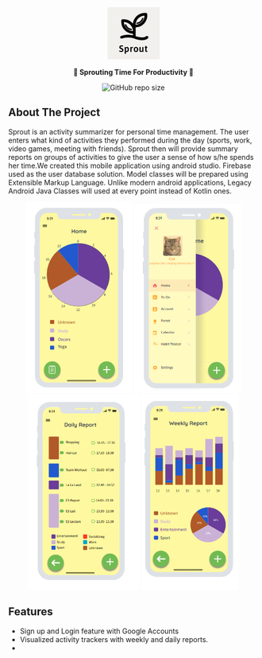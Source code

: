 <p align="center">
  <img src="/app/ReadmePictures/Signin.png">
  <p align="center">
    <strong>🌱 Sprouting Time For Productivity 🌱 </strong>
    <p align="center">
    <img alt="GitHub repo size" src="https://img.shields.io/github/repo-size/ErenOzen/Sprout?logo=Github&style=flat-square">
    </p>
   </p>
</p>



## About The Project

Sprout is an activity summarizer for personal time management. The user enters what kind
of activities they performed during the day (sports, work, video games, meeting with friends). Sprout
then will provide summary reports on groups of activities to give the user a sense of how s/he spends
her time.We created this mobile application using android studio. Firebase used as the
user database solution. Model classes will be prepared using Extensible Markup Language. Unlike modern
android applications, Legacy Android Java Classes will used at every point instead of Kotlin ones.

<p align="center">
  <img src="/app/ReadmePictures/Home.png" width="216" height="384">
  <img src="/app/ReadmePictures/Home1.png" width="216" height="380">
  <img src="/app/ReadmePictures/DailyReport.png" width="225" height="392">
  <img src="/app/ReadmePictures/weeklyUpdated.png" width="195" height="392">
</p>

## Features
* Sign up and Login feature with Google Accounts
* Visualized activity trackers with weekly and daily reports.
* 

